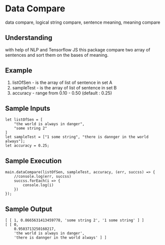 # Data Compare
data compare, logical string compare, sentence meaning, meaning compare

## Understanding

with help of NLP and Tensorflow JS this package compare two array of sentences and sort them on the bases of meaning. 

## Example

1) listOfSen - is the array of list of sentence in set A
2) sampleTest - is the array of list of sentence in set B
3) accuracy - range from 0.10 - 0.50 (default : 0.25)

## Sample Inputs

```
let listOfSen = [
    "the world is always in danger",
    "some string 2"
]
let sampleTest = ["1 some string", "there is dannger in the world always"];
let accuracy = 0.25;
```

## Sample Execution

```
main.dataCompare(listOfSen, sampleTest, accuracy, (err, succss) => {
    //console.log(err, succss)
    succss.forEach(i => {
        console.log(i)
    })
});
```

## Sample Output

```
[ [ 1, 0.8665631413459778, 'some string 2', '1 some string' ] ]
[ [ 0,
    0.9503713250160217,
    'the world is always in danger',
    'there is dannger in the world always' ] ]
```